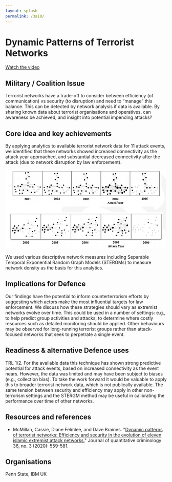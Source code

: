 ```yaml
---
layout: splash
permalink: /3a10/
---
```


# Dynamic Patterns of Terrorist Networks

[Watch the video](https://ibm.box.com/v/Showcase-3a10-video)

## Military / Coalition Issue
Terrorist networks have a trade-off to consider between efficiency (of communication) vs security (to disruption) and need to “manage” this balance. This can be detected by network analysis if data is available. By sharing known data about terrorist organisations and operatives, can awareness be achieved, and insight into potential impending attacks?

## Core idea and key achievements
By applying analytics to available terrorist network data for 11 attack events, we identified that these networks showed increased connectivity as the attack year approached, and substantial decreased connectivity after the attack (due to network disruption by law enforcement).

![image info](/dais/achievements/images/3a10-fig1.png)

We used various descriptive network measures including Separable Temporal Exponential Random Graph Models (STERGMs) to measure network density as the basis for this analytics.

## Implications for Defence
Our findings have the potential to inform counterterrorism efforts by suggesting which actors make the most influential targets for law enforcement. We discuss how these strategies should vary as extremist networks evolve over time. This could be used in a number of settings: e.g., to help predict group activities and attacks, to determine where costly resources such as detailed monitoring should be applied. Other behaviours may be observed for long-running terrorist groups rather than attack-focused networks that seek to perpetrate a single event.

## Readiness & alternative Defence uses
TRL 1/2. For the available data this technique has shown strong predictive potential for attack events, based on increased connectivity as the event nears.  However, the data was limited and may have been subject to biases (e.g., collection bias). To take the work forward it would be valuable to apply this to broader terrorist network data, which is not publically available.
The same tension between security and efficiency may apply in other non-terrorism settings and the STERGM method may be useful in calibrating the performance over time of other networks.


<!-- ![image info](/dais/achievements/images/1a02_figure1.jpg) -->

## Resources and references
* McMillan, Cassie, Diane Felmlee, and Dave Braines. "[Dynamic patterns of terrorist networks: Efficiency and security in the evolution of eleven islamic extremist attack networks.](/doc-4707)" Journal of quantitative criminology 36, no. 3 (2020): 559-581.

## Organisations
Penn State, IBM UK



